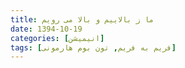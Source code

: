 ```yaml
---
title: ما ز بالاییم و بالا می رویم
date: 1394-10-19
categories: [انیمیشن]
tags: [فریم به فریم, تون بوم هارمونی]
---
```


<div id="15046269968423811"><script type="text/JavaScript" src="https://www.aparat.com/embed/y437n?data[rnddiv]=15046269968423811&data[responsive]=yes"></script></div>
